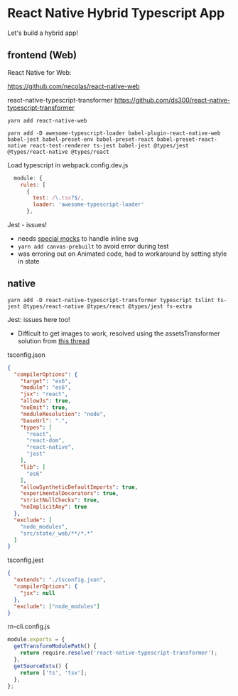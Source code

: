 # React Native Hybrid Typescript App

Let's build a hybrid app!

## frontend (Web)

React Native for Web:

https://github.com/necolas/react-native-web

react-native-typescript-transformer
https://github.com/ds300/react-native-typescript-transformer

`yarn add react-native-web`

`yarn add -D awesome-typescript-loader babel-plugin-react-native-web babel-jest babel-preset-env babel-preset-react babel-preset-react-native react-test-renderer ts-jest babel-jest @types/jest @types/react-native @types/react`

Load typescript in webpack.config.dev.js
```js
  module: {
    rules: [
      {
        test: /\.tsx?$/,
        loader: 'awesome-typescript-loader'
      },
```

Jest - issues!

- needs [special mocks](https://facebook.github.io/jest/docs/en/webpack.html) to handle inline svg
- `yarn add canvas-prebuilt` to avoid error during test
- was erroring out on Animated code, had to workaround by setting style in state


## native

`yarn add -D react-native-typescript-transformer typescript tslint ts-jest @types/react-native @types/react @types/jest fs-extra`

Jest: issues here too!

- Difficult to get images to work, resolved using the assetsTransformer solution from [this thread](https://github.com/facebook/jest/issues/2663)

tsconfig.json
```json
{
  "compilerOptions": {
    "target": "es6",
    "module": "es6",
    "jsx": "react",
    "allowJs": true,
    "noEmit": true,
    "moduleResolution": "node",
    "baseUrl": ".",
    "types": [
      "react",
      "react-dom",
      "react-native",
      "jest"
    ],
    "lib": [
      "es6"
    ],
    "allowSyntheticDefaultImports": true,
    "experimentalDecorators": true,
    "strictNullChecks": true,
    "noImplicitAny": true
  },
  "exclude": [
    "node_modules",
    "src/state/_web/**/*.*"
  ]
}
```

tsconfig.jest
```json
{
  "extends": "./tsconfig.json",
  "compilerOptions": {
    "jsx": null
  },
  "exclude": ["node_modules"]
}
```

rn-cli.config.js
```js
module.exports = {
  getTransformModulePath() {
    return require.resolve('react-native-typescript-transformer');
  },
  getSourceExts() {
    return ['ts', 'tsx'];
  },
};
```

